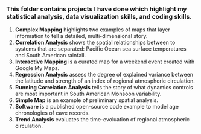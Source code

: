 ### This folder contains projects I have done which highlight my statistical analysis, data visualization skills, and coding skills.

1) **Complex Mapping** highlights two examples of maps that layer information to tell a detailed, multi-dimensional story.
2) **Correlation Analysis** shows the spatial relationships between to systems that are separated: Pacific Ocean sea surface temperatures and South American rainfall.
3) **Interactive Mapping** is a curated map for a weekend event created with Google My Maps.
4) **Regression Analysis** assess the degree of explained variance between the latitude and strength of an index of regional atmospheric circulation.
5) **Running Correlation Analysis** tells the story of what dynamics controls are most important in South American Monsoon variability.
6) **Simple Map** is an example of preliminary spatial analysis.
7) **Software** is a published open-source code example to model age chronologies of cave records.
8) **Trend Analysis** evaluates the time-evoluation of regional atmospheric circulation.

